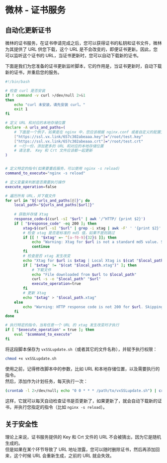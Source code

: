 # 微林 - 证书服务
## 自动化更新证书

微林的证书服务，在证书申请完成之后，您可以获得证书的私钥和证书文件，微林为其提供了 URL 供您下载，这个 URL 是不会改变的，即便证书更新。因此，您可以监听这个证书的 URL，当证书更新时，您可以自动下载新的证书。

下面是我们为您准备的证书更新监听脚本，它的作用是，当证书更新时，自动下载新的证书，并重启您的服务。

```bash
#!/bin/bash

# 检查 curl 是否安装
if ! command -v curl >/dev/null 2>&1
then
    echo "curl 未安装，请先安装 curl。"
    exit 1
fi

# 定义 URL 和对应的本地存储位置
declare -A urls_and_paths=(
    # 下面是一个例子，如果是在 nginx 中，您应该根据 nginx.conf 或者自定义的配置文件来填写参数
    ["https://ssl.vx.link/657c302abeaaa.key"]="/root/test.key"
    ["https://ssl.vx.link/657c302abeaaa.crt"]="/root/test.crt"
    # 一行一份，添加更多的 URL 和对应的本地存储位置
    # 请注意， Key 和 Crt 文件应该都一起更新
)


# 定义特定的指令(如果要重启服务，可以使用 nginx -s reload)
command_to_execute="nginx -s reload"

# 定义变量来判断是否需要执行操作
execute_operation=false

# 遍历所有 URL，并下载文件
for url in "${!urls_and_paths[@]}"; do
    local_path="${urls_and_paths[$url]}"
    
    # 获取并存储 Xtag
    response_code=$(curl -sI "$url" | awk '/^HTTP/ {print $2}')
    if [ "$response_code" -eq 200 ]; then
        xtag=$(curl -sI "$url" | grep -i xtag | awk -F' ' '{print $2}' | tr -d '\r\n')
        # 检查 xtag 是否是标准的 md5 值，如果不是则跳过
        if [[ ! "$xtag" =~ ^[a-f0-9]{32}$ ]]; then
            echo "Warning: Xtag for $url is not a standard md5 value. Skipping Xtag check."
            continue
        fi
        # 检查是否 xtag 发生改变
        echo "Xtag for $url is $xtag | Local Xtag is $(cat "$local_path.xtag")"
        if [ "$xtag" != "$(cat "$local_path.xtag")" ]; then
            # 下载文件
            echo "File downloaded from $url to $local_path"
            curl -s -o "$local_path" "$url"
            execute_operation=true
        fi
        # 更新 Xtag
        echo "$xtag" > "$local_path.xtag"
    else
        echo "Warning: HTTP response code is not 200 for $url. Skipping Xtag check."
    fi
done

# 执行特定的指令，当有任意一个 URL 的 xtag 发生改变时才执行
if [ "$execute_operation" = true ]; then
    eval "$command_to_execute"
fi

```

将这段脚本保存为 `vxSSLupdate.sh`（或者其它的文件名称），并赋予执行权限：

```bash
chmod +x vxSSLupdate.sh
```
使用之前，记得修改脚本中的参数，比如 URL 和本地存储位置，以及需要执行的指令。  
然后，添加作为计划任务，每天执行一次：

```bash
(crontab -l 2>/dev/null; echo "0 0 * * * /path/to/vxSSLupdate.sh") | crontab -
```

这样，它就可以每天自动检查证书是否更新了，如果更新了，就会自动下载新的证书，并执行您指定的指令（比如 `nginx -s reload`）。

## 关于安全性
理论上来说，证书服务提供的 Key 和 Crt 文件的 URL 不会被猜出，因为它是随机生成的。  
但是如果在某个环节导致了 URL 地址泄露，您可以随时删除证书，然后再添加回来，这个时候 URL 会重新生成，之前的 URL 就会失效。
